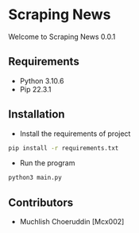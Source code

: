 # Scraping News
Welcome to Scraping News 0.0.1

## Requirements
- Python 3.10.6
- Pip 22.3.1

## Installation

- Install the requirements of project
```bash
pip install -r requirements.txt 
```

- Run the program
```bash
python3 main.py
```

## Contributors
- Muchlish Choeruddin [Mcx002]